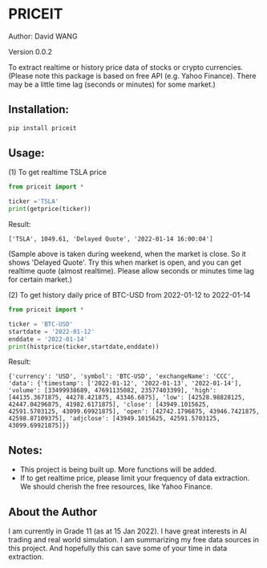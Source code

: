 # PRICEIT

Author: David WANG

Version 0.0.2

To extract realtime or history price data of stocks or crypto currencies. 
(Please note this package is based on free API (e.g. Yahoo Finance). There may be a little time lag (seconds or minutes) for some market.)


## Installation:
```bash
pip install priceit
```

## Usage:
(1) To get realtime TSLA price
```python
from priceit import *

ticker ='TSLA'
print(getprice(ticker))
```
Result:
```
['TSLA', 1049.61, 'Delayed Quote', '2022-01-14 16:00:04']
```
(Sample above is taken during weekend, when the market is close. So it shows 'Delayed Quote'. Try this when market is open, and you can get realtime quote (almost realtime). Please allow seconds or minutes time lag for certain market.)

(2) To get history daily price of BTC-USD from 2022-01-12 to 2022-01-14
```python
from priceit import *

ticker = 'BTC-USD'
startdate = '2022-01-12'
enddate = '2022-01-14'
print(histprice(ticker,startdate,enddate))
```
Result:
```
{'currency': 'USD', 'symbol': 'BTC-USD', 'exchangeName': 'CCC', 'data': {'timestamp': ['2022-01-12', '2022-01-13', '2022-01-14'], 'volume': [33499938689, 47691135082, 23577403399], 'high': [44135.3671875, 44278.421875, 43346.6875], 'low': [42528.98828125, 42447.04296875, 41982.6171875], 'close': [43949.1015625, 42591.5703125, 43099.69921875], 'open': [42742.1796875, 43946.7421875, 42598.87109375], 'adjclose': [43949.1015625, 42591.5703125, 43099.69921875]}}
```
## Notes:
- This project is being built up. More functions will be added.
- If to get realtime price, please limit your frequency of data extraction. We should cherish the free resources, like Yahoo Finance.

## About the Author
I am currently in Grade 11 (as at 15 Jan 2022). I have great interests in AI trading and real world simulation. I am summarizing my free data sources in this project. And hopefully this can save some of your time in data extraction. 
